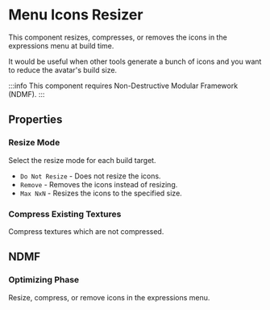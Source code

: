# Menu Icons Resizer

This component resizes, compresses, or removes the icons in the expressions menu at build time.

It would be useful when other tools generate a bunch of icons and you want to reduce the avatar's build size.

:::info
This component requires Non-Destructive Modular Framework (NDMF).
:::

## Properties

### Resize Mode

Select the resize mode for each build target.

- `Do Not Resize` - Does not resize the icons.
- `Remove` - Removes the icons instead of resizing.
- `Max NxN` - Resizes the icons to the specified size.

### Compress Existing Textures

Compress textures which are not compressed.

## NDMF

### Optimizing Phase

Resize, compress, or remove icons in the expressions menu.
